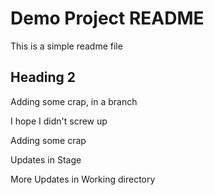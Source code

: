 # Demo Project README

This is a simple readme file

## Heading 2

Adding some crap, in a branch

I hope I didn't screw up

Adding some crap

Updates in Stage

More Updates in Working directory